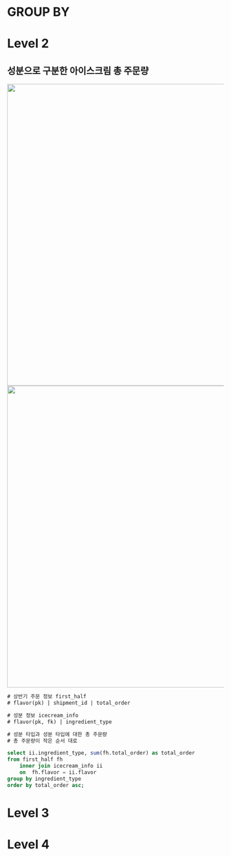 # GROUP BY

# Level 2

## 성분으로 구분한 아이스크림 총 주문량

<img src="https://velog.velcdn.com/images/balparang/post/eb271a4b-205f-4c4b-99a1-2c050959fe77/image.png" width="700">

<img src="https://velog.velcdn.com/images/balparang/post/4cfff395-fc09-4c9f-9576-5fd5587b7fcb/image.png" width="700">

```sql
# 상반기 주문 정보 first_half
# flavor(pk) | shipment_id | total_order

# 성분 정보 icecream_info 
# flavor(pk, fk) | ingredient_type 

# 성분 타입과 성분 타입에 대한 총 주문량
# 총 주문량이 작은 순서 대로

select ii.ingredient_type, sum(fh.total_order) as total_order
from first_half fh
    inner join icecream_info ii
    on  fh.flavor = ii.flavor
group by ingredient_type
order by total_order asc;
```


# Level 3

# Level 4
